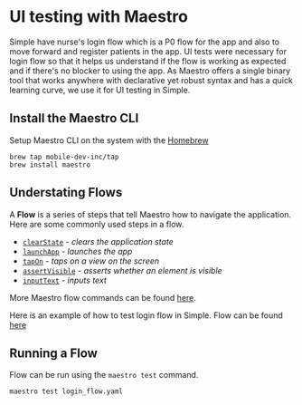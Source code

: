 
# UI testing with Maestro

Simple have nurse's login flow which is a P0 flow for the app and also to move forward and register patients in the app. UI tests were necessary for login flow so that it helps us understand if the flow is working as expected and if there's no blocker to using the app. As Maestro offers a single binary tool that works anywhere with declarative yet robust syntax and has a quick learning curve, we use it for UI testing in Simple.

##  Install the Maestro CLI

Setup Maestro CLI on the system with the [Homebrew](https://brew.sh/)

    brew tap mobile-dev-inc/tap
    brew install maestro 

## Understating Flows

A **Flow** is a series of steps that tell Maestro how to navigate the application. Here are some commonly used steps in a flow.

- [`clearState`](https://maestro.mobile.dev/reference/app-files) - *clears the application state*
- [`launchApp`](https://maestro.mobile.dev/reference/app-lifecycle) - *launches the app*
- [`tapOn`](https://maestro.mobile.dev/reference/tap-on-view) - *taps on a view on the screen*
- [`assertVisible`](https://maestro.mobile.dev/reference/assertions) - *asserts whether an element is visible*
- [`inputText`](https://maestro.mobile.dev/reference/text-input) - *inputs text*

More Maestro flow commands can be found [here](https://maestro.mobile.dev/).

Here is an example of how to test login flow in Simple. Flow can be found [here](https://github.com/simpledotorg/simple-android/blob/master/maestroUiFlows/login_flow.yaml)

## Running a Flow

Flow can be run using the `maestro test` command.

    maestro test login_flow.yaml
